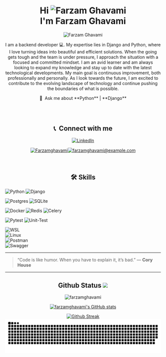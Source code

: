<h1 align="center">Hi <img width="30px" src="https://raw.githubusercontent.com/iampavangandhi/iampavangandhi/master/gifs/Hi.gif"  alt="Farzam Ghavami"> <br> I'm Farzam Ghavami</h1>

<div align="center">
        <link rel="apple-touch-icon" href="favicon.png">
        <img width="340em" height="340em" src="./Farzamghavami.png"   alt="Farzam Ghavami">
</div>

<p align="center">I am a backend developer 💻. My expertise lies in Django and Python, where I love turning ideas into beautiful and efficient solutions. When the going gets tough and the team is under pressure, I approach the situation with a focused and committed mindset. I am an avid learner and am always looking to expand my knowledge and stay up to date with the latest technological developments. My main goal is continuous improvement, both professionally and personally. As I look towards the future, I am excited to contribute to the evolving landscape of technology and continue pushing the boundaries of what is possible.</p>

<p align="center">💬  &nbsp;Ask me about **Python** | **Django** <br></p>  
<br><br>
<h2 align="center">📞 &nbsp;Connect with me</h2>

<div align="center">
<p align="center"><a href="https://www.linkedin.com/in/farzamghavami"><img src="https://img.shields.io/badge/LinkedIn--_.svg?style=social&logo=linkedin" alt="LinkedIn"></a></p>
<a href="https://t.me/Farzamghavami" target="blank"><img align="center" src="https://upload.wikimedia.org/wikipedia/commons/8/82/Telegram_logo.svg" alt="Farzamghavami" height="30" width="40" /><a href="mailto:farzamghavami@example.com" target="blank"><img align="center" src="https://www.svgrepo.com/show/349378/gmail.svg" alt="farzamghavami@example.com" height="30" width="40" /></a>
</div>  
<br><br>

<h2 align="center">🛠 Skills</h2>

![Python](https://img.shields.io/badge/python-3670A0?style=for-the-badge&logo=python&logoColor=ffdd54)
![Django](https://img.shields.io/badge/Django-092E20?style=for-the-badge&logo=django&logoColor=white)

![Postgres](https://img.shields.io/badge/Postgres-4169E1?style=for-the-badge&logo=Postgres&logoColor=white)
![SQLite](https://img.shields.io/badge/SQLite-003B57?style=for-the-badge&logo=SQLite&logoColor=white)

![Docker](https://img.shields.io/badge/Docker-2496ED?style=for-the-badge&logo=docker&logoColor=white)
![Redis](https://img.shields.io/badge/Redis-d93327?style=for-the-badge&logo=Redis&logoColor=white)
![Celery](https://img.shields.io/badge/Celery-378A65?style=for-the-badge&logo=Celery)

![Pytest](https://img.shields.io/badge/Pytest-3776AB?style=for-the-badge&logo=python&logoColor=white)
![Unit-Test](https://img.shields.io/badge/Unit_Test-000000?style=for-the-badge) 


![WSL](https://img.shields.io/badge/WSL-0E0E0E?style=flat-square)   
![Linux](https://img.shields.io/badge/Linux-FCC624?style=flat-square&logo=Linux&logoColor=black)   
![Postman](https://img.shields.io/badge/Postman-FF6C37?style=flat-square&logo=Postman&logoColor=white)   
![Swagger](https://img.shields.io/badge/Swagger-85EA2D?style=flat-square&logo=Swagger&logoColor=black)    

---

> “Code is like humor. When you have to explain it, it’s bad.” — **Cory House**

---

<h2 align="center">Github Status <img src="https://media.giphy.com/media/iY8CRBdQXODJSCERIr/giphy.gif" width="30px"></h2>

<p align="center"><img src="https://komarev.com/ghpvc/?username=farzamghavami&label=Profile%20views&color=0e75b6&style=flat" alt="farzamghavami" /> </p>

<div align="center">
        <p align="center"><a href="https://github.com/farzamghavami"><img src="https://github-readme-stats.vercel.app/api?username=farzamghavami&show_icons=false&theme=synthwave" alt="farzamghavami's GitHub stats" /></a> </p>
 <a href="http://www.github.com/farzamghavami">
<img src="https://github-readme-streak-stats.herokuapp.com/?user=farzamghavami&theme=default" alt="Github Streak"/></a>
</div>

<picture>
  <source media="(prefers-color-scheme: dark)" srcset="https://raw.githubusercontent.com/platane/platane/output/github-contribution-grid-snake-dark.svg">
  <source media="(prefers-color-scheme: light)" srcset="https://raw.githubusercontent.com/platane/platane/output/github-contribution-grid-snake.svg">
  <img alt="github contribution grid snake animation" src="https://raw.githubusercontent.com/platane/platane/output/github-contribution-grid-snake.svg">
</picture>
